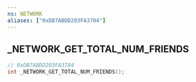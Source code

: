 ```yaml
---
ns: NETWORK
aliases: ["0xDB7ABDD203FA3704"]
---
```

## _NETWORK_GET_TOTAL_NUM_FRIENDS

```c
// 0xDB7ABDD203FA3704
int _NETWORK_GET_TOTAL_NUM_FRIENDS();
```


